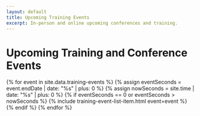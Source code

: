```yaml
---
layout: default
title: Upcoming Training Events
excerpt: In-person and online upcoming conferences and training.
---
```


Upcoming Training and Conference Events
=======================================

<div class="list-group">
  {% for event in site.data.training-events %}
    {% assign eventSeconds = event.endDate | date: "%s" | plus: 0 %}
    {% assign nowSeconds = site.time | date: "%s" | plus: 0 %}
    {% if eventSeconds == 0 or eventSeconds > nowSeconds %}     
      {% include training-event-list-item.html event=event %}
    {% endif %}
  {% endfor %}
</div>